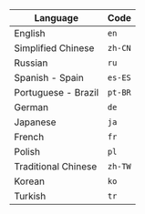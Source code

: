 | Language            | Code    |
| ------------------- | ------- |
| English             | `en`    |
| Simplified Chinese  | `zh-CN` |
| Russian             | `ru`    |
| Spanish - Spain     | `es-ES` |
| Portuguese - Brazil | `pt-BR` |
| German              | `de`    |
| Japanese            | `ja`    |
| French              | `fr`    |
| Polish              | `pl`    |
| Traditional Chinese | `zh-TW` |
| Korean              | `ko`    |
| Turkish             | `tr`    |
